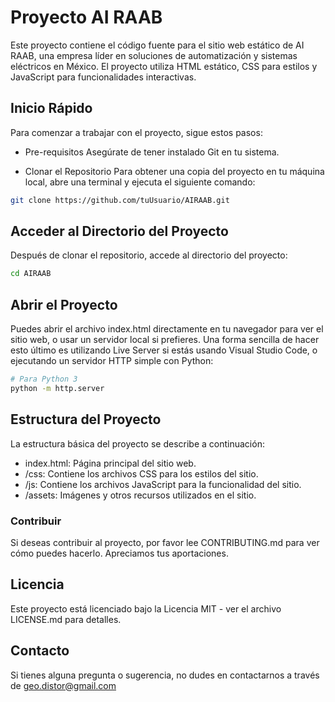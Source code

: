 # Proyecto AI RAAB
Este proyecto contiene el código fuente para el sitio web estático de AI RAAB, una empresa líder en soluciones de automatización y sistemas eléctricos en México. El proyecto utiliza HTML estático, CSS para estilos y JavaScript para funcionalidades interactivas.

## Inicio Rápido
Para comenzar a trabajar con el proyecto, sigue estos pasos:

- Pre-requisitos
Asegúrate de tener instalado Git en tu sistema.

- Clonar el Repositorio
Para obtener una copia del proyecto en tu máquina local, abre una terminal y ejecuta el siguiente comando:

``` bash
git clone https://github.com/tuUsuario/AIRAAB.git
```

## Acceder al Directorio del Proyecto
Después de clonar el repositorio, accede al directorio del proyecto:

``` bash
cd AIRAAB
```

## Abrir el Proyecto
Puedes abrir el archivo index.html directamente en tu navegador para ver el sitio web, o usar un servidor local si prefieres. Una forma sencilla de hacer esto último es utilizando Live Server si estás usando Visual Studio Code, o ejecutando un servidor HTTP simple con Python:

``` bash
# Para Python 3
python -m http.server
```

## Estructura del Proyecto
La estructura básica del proyecto se describe a continuación:

- index.html: Página principal del sitio web.
- /css: Contiene los archivos CSS para los estilos del sitio.
- /js: Contiene los archivos JavaScript para la funcionalidad del sitio.
- /assets: Imágenes y otros recursos utilizados en el sitio.

### Contribuir
Si deseas contribuir al proyecto, por favor lee CONTRIBUTING.md para ver cómo puedes hacerlo. Apreciamos tus aportaciones.

## Licencia
Este proyecto está licenciado bajo la Licencia MIT - ver el archivo LICENSE.md para detalles.

## Contacto
Si tienes alguna pregunta o sugerencia, no dudes en contactarnos a través de geo.distor@gmail.com
